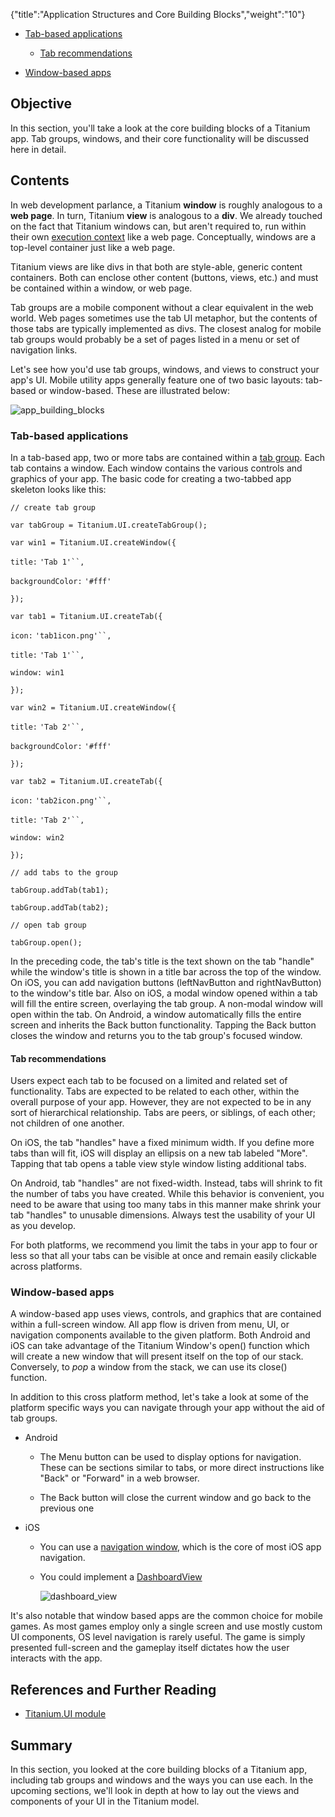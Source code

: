 {"title":"Application Structures and Core Building Blocks","weight":"10"}

* [Tab-based applications](#Tab-basedapplications)

  * [Tab recommendations](#Tabrecommendations)

* [Window-based apps](#Window-basedapps)


## Objective

In this section, you'll take a look at the core building blocks of a Titanium app. Tab groups, windows, and their core functionality will be discussed here in detail.

## Contents

In web development parlance, a Titanium **window** is roughly analogous to a **web page**. In turn, Titanium **view** is analogous to a **div**. We already touched on the fact that Titanium windows can, but aren't required to, run within their own [execution context](/docs/appc/Titanium_SDK/Titanium_SDK_How-tos/Cross-Platform_Mobile_Development_In_Titanium/Coding_Strategies/#Executioncontexts) like a web page. Conceptually, windows are a top-level container just like a web page.

Titanium views are like divs in that both are style-able, generic content containers. Both can enclose other content (buttons, views, etc.) and must be contained within a window, or web page.

Tab groups are a mobile component without a clear equivalent in the web world. Web pages sometimes use the tab UI metaphor, but the contents of those tabs are typically implemented as divs. The closest analog for mobile tab groups would probably be a set of pages listed in a menu or set of navigation links.

Let's see how you'd use tab groups, windows, and views to construct your app's UI. Mobile utility apps generally feature one of two basic layouts: tab-based or window-based. These are illustrated below:

![app_building_blocks](/Images/appc/download/attachments/29004894/app_building_blocks.png)

### Tab-based applications

In a tab-based app, two or more tabs are contained within a [tab group](#!/api/Titanium.UI.TabGroup). Each tab contains a window. Each window contains the various controls and graphics of your app. The basic code for creating a two-tabbed app skeleton looks like this:

`// create tab group`

`var tabGroup = Titanium.UI.createTabGroup();`

`var win1 = Titanium.UI.createWindow({`

`title:` `'Tab 1'``,`

`backgroundColor:` `'#fff'`

`});`

`var tab1 = Titanium.UI.createTab({`

`icon:` `'tab1icon.png'``,`

`title:` `'Tab 1'``,`

`window: win1`

`});`

`var win2 = Titanium.UI.createWindow({`

`title:` `'Tab 2'``,`

`backgroundColor:` `'#fff'`

`});`

`var tab2 = Titanium.UI.createTab({`

`icon:` `'tab2icon.png'``,`

`title:` `'Tab 2'``,`

`window: win2`

`});`

`// add tabs to the group`

`tabGroup.addTab(tab1);`

`tabGroup.addTab(tab2);`

`// open tab group`

`tabGroup.open();`

In the preceding code, the tab's title is the text shown on the tab "handle" while the window's title is shown in a title bar across the top of the window. On iOS, you can add navigation buttons (leftNavButton and rightNavButton) to the window's title bar. Also on iOS, a modal window opened within a tab will fill the entire screen, overlaying the tab group. A non-modal window will open within the tab. On Android, a window automatically fills the entire screen and inherits the Back button functionality. Tapping the Back button closes the window and returns you to the tab group's focused window.

#### Tab recommendations

Users expect each tab to be focused on a limited and related set of functionality. Tabs are expected to be related to each other, within the overall purpose of your app. However, they are not expected to be in any sort of hierarchical relationship. Tabs are peers, or siblings, of each other; not children of one another.

On iOS, the tab "handles" have a fixed minimum width. If you define more tabs than will fit, iOS will display an ellipsis on a new tab labeled "More". Tapping that tab opens a table view style window listing additional tabs.

On Android, tab "handles" are not fixed-width. Instead, tabs will shrink to fit the number of tabs you have created. While this behavior is convenient, you need to be aware that using too many tabs in this manner make shrink your tab "handles" to unusable dimensions. Always test the usability of your UI as you develop.

For both platforms, we recommend you limit the tabs in your app to four or less so that all your tabs can be visible at once and remain easily clickable across platforms.

### Window-based apps

A window-based app uses views, controls, and graphics that are contained within a full-screen window. All app flow is driven from menu, UI, or navigation components available to the given platform. Both Android and iOS can take advantage of the Titanium Window's open() function which will create a new window that will present itself on the top of our stack. Conversely, to _pop_ a window from the stack, we can use its close() function.

In addition to this cross platform method, let's take a look at some of the platform specific ways you can navigate through your app without the aid of tab groups.

* Android

  * The Menu button can be used to display options for navigation. These can be sections similar to tabs, or more direct instructions like "Back" or "Forward" in a web browser.

  * The Back button will close the current window and go back to the previous one

* iOS

  * You can use a [navigation window](#!/api/Titanium.UI.iOS.NavigationWindow), which is the core of most iOS app navigation.

  * You could implement a [DashboardView](#!/api/Titanium.UI.DashboardView)

    ![dashboard_view](/Images/appc/download/attachments/29004894/dashboard_view.png)

It's also notable that window based apps are the common choice for mobile games. As most games employ only a single screen and use mostly custom UI components, OS level navigation is rarely useful. The game is simply presented full-screen and the gameplay itself dictates how the user interacts with the app.

## References and Further Reading

* [Titanium.UI module](#!/api/Titanium.UI)


## Summary

In this section, you looked at the core building blocks of a Titanium app, including tab groups and windows and the ways you can use each. In the upcoming sections, we'll look in depth at how to lay out the views and components of your UI in the Titanium model.
